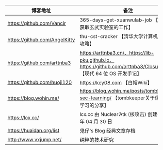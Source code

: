 |博客地址|备注|
|-|-|
|https://github.com/Vancir|365-days-get-xuanwulab-job 【365天获取玄武实验室的工作】|
|https://github.com/AngelKitty|thu-cst-cracker 【清华大学计算机系课程攻略】|
|https://github.com/arttnba3|https://arttnba3.cn/、https://lib-pku.github.io、https://github.com/arttnba3/ClosureOS 【现代 64 位 OS 开发手记】|
|https://github.com/huoji120|https://key08.com 【白帽Wiki】|
|https://blog.wohin.me/|https://blog.wohin.me/posts/tombkeeper-sec-learning/ 【tombkeeper关于信息安全学习的分享】|
|https://lcx.cc/|lcx.cc 由 Nuclear’Atk (核攻击) 创建于 2010 年 04 月 30 日|
|https://huaidan.org/list|鬼仔's Blog 经典文章存档|
|http://www.vxjump.net/|纯粹的技术研究|
